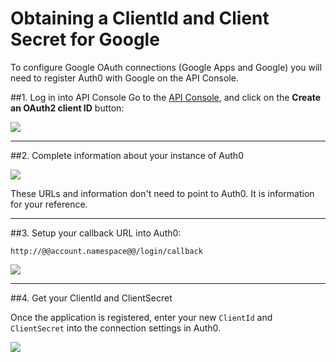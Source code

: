 # Obtaining a ClientId and Client Secret for Google

To configure Google OAuth connections (Google Apps and Google) you will need to register Auth0 with Google on the API Console.

##1. Log in into API Console
Go to the [API Console](https://code.google.com/apis/console#access), and click on the __Create an OAuth2 client ID__ button:

![](img/goog-apiconsole-1.png)

---

##2. Complete information about your instance of Auth0

![](img/goog-apiconsole-2.png)

These URLs and information don't need to point to Auth0. It is information for your reference.

---

##3. Setup your callback URL into Auth0:

	http://@@account.namespace@@/login/callback

![](img/goog-apiconsole-3.png)

---

##4. Get your ClientId and ClientSecret

Once the application is registered, enter your new `ClientId` and `ClientSecret` into the connection settings in Auth0.

![](img/goog-apiconsole-4.png)
